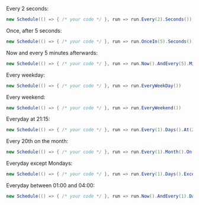 Every 2 seconds:

```cs
new Schedule(() => { /* your code */ }, run => run.Every(2).Seconds());
```

Once, after 5 seconds:

```cs
new Schedule(() => { /* your code */ }, run => run.OnceIn(5).Seconds());
```

Now and every 5 minutes afterwards:

```cs
new Schedule(() => { /* your code */ }, run => run.Now().AndEvery(5).Minutes());
```

Every weekday:

```cs
new Schedule(() => { /* your code */ }, run => run.EveryWeekDay())
```

Every weekend:
```cs
new Schedule(() => { /* your code */ }, run => run.EveryWeekend())
```

Everyday at 21:15:

```cs
new Schedule(() => { /* your code */ }, run => run.Every(1).Days().At(21, 15));
```

Every 20th on the month:

```cs
new Schedule(() => { /* your code */ }, run => run.Every(1).Month().On(20))
```

Everyday except Mondays:

```cs
new Schedule(() => { /* your code */ }, run => run.Every(1).Days().Except(DayOfWeek.Monday))
```

Everyday between 01:00 and 04:00:

```cs
new Schedule(() => { /* your code */ }, run => run.Now().AndEvery(1).Days().Between(1, 0, 4, 0))
```
